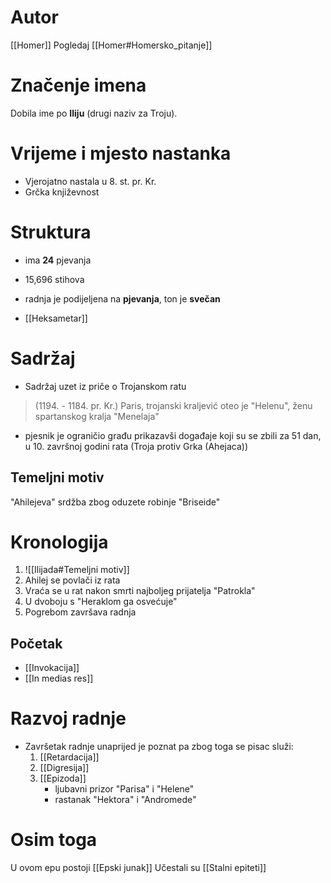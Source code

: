 # Autor
[[Homer]]
Pogledaj [[Homer#Homersko_pitanje]]
# Značenje imena
Dobila ime po **Iliju** (drugi naziv za Troju).

# Vrijeme i mjesto nastanka
- Vjerojatno nastala u 8. st. pr. Kr.
- Grčka književnost

# Struktura
- ima **24** pjevanja
- 15,696 stihova

- radnja je podijeljena na **pjevanja**, ton je **svečan**
- [[Heksametar]]
# Sadržaj
- Sadržaj uzet iz priče o Trojanskom ratu
> (1194. - 1184. pr. Kr.) Paris, trojanski kraljević oteo je "Helenu", ženu spartanskog kralja "Menelaja"
- pjesnik je ograničio građu prikazavši događaje koji su se zbili za 51 dan, u 10. završnoj godini rata (Troja protiv Grka (Ahejaca))

## Temeljni motiv
"Ahilejeva" srdžba zbog oduzete robinje "Briseide"
# Kronologija
1. ![[Ilijada#Temeljni motiv]]
2. Ahilej se povlači iz rata
3. Vraća se u rat nakon smrti najboljeg prijatelja "Patrokla"
4. U dvoboju s "Heraklom ga osvećuje"
5. Pogrebom završava radnja

## Početak
- [[Invokacija]]
- [[In medias res]]

# Razvoj radnje
- Završetak radnje unaprijed je poznat pa zbog toga se pisac služi:
	1. [[Retardacija]]
	2. [[Digresija]]
	3. [[Epizoda]]
		- ljubavni prizor "Parisa" i "Helene"
		- rastanak "Hektora" i "Andromede"

# Osim toga
U ovom epu postoji [[Epski junak]]
Učestali su [[Stalni epiteti]]
